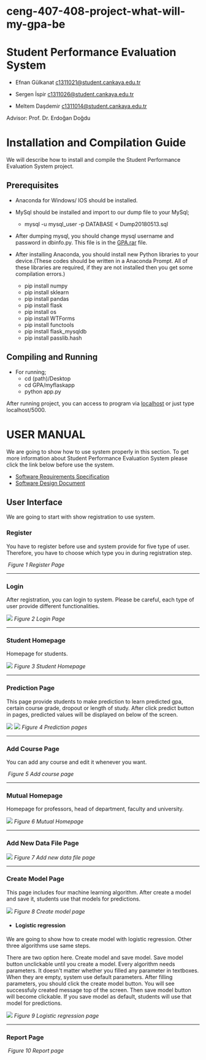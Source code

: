 # ceng-407-408-project-what-will-my-gpa-be

# Student Performance Evaluation System

* Efnan Gülkanat c1311021@student.cankaya.edu.tr

* Sergen İspir c1311026@student.cankaya.edu.tr

* Meltem Daşdemir c1311014@student.cankaya.edu.tr

Advisor: Prof. Dr. Erdoğan Doğdu

# **Installation and Compilation Guide**
We will describe how to install and compile the Student Performance Evaluation System project.

## **Prerequisites**

* Anaconda for Windows/ IOS should be installed.
* MySql should be installed and import to our dump file to your MySql;
	* mysql -u mysql_user -p DATABASE < Dump20180513.sql
	
* After dumping mysql, you should change mysql username and password in dbinfo.py. This file is in the [GPA.rar](https://github.com/CankayaUniversity/ceng-407-408-project-what-will-my-gpa-be/releases) file.

* After installing Anaconda, you should install new Python libraries to your device.(These codes should be written in a Anaconda Prompt. All of these libraries are required, if they are not installed then you get some compilation errors.)
	* pip install numpy
	* pip install sklearn
	* pip install pandas
  * pip install flask
  * pip install os 
  * pip install WTForms
  * pip install functools
  * pip install flask_mysqldb
  * pip install passlib.hash


## **Compiling and Running**
* For running;
	* cd (path)/Desktop
  * cd GPA/myflaskapp
  * python app.py
 
After running project, you can access to program via [localhost](http://localhost/5000) or just type localhost/5000.


# USER MANUAL

We are going to show how to use system properly in this section. To get more information about Student Performance Evaluation System please click the link below before use the system.
* [Software Requirements Specification](https://github.com/CankayaUniversity/ceng-407-408-project-what-will-my-gpa-be/wiki/Software-Requirements-Specification)
* [Software Design Document](https://github.com/CankayaUniversity/ceng-407-408-project-what-will-my-gpa-be/wiki/Software-Design-Document)

## User Interface

We are going to start with show registration to use system.

### Register
You have to register before use and system provide for five type of user. Therefore, you have to choose which type you in during registration step.

![]()
*Figure 1 Register Page*

-------

### Login
After registration, you can login to system. Please be careful, each type of user provide different functionalities.

![](https://github.com/CankayaUniversity/ceng-407-408-project-what-will-my-gpa-be/blob/master/src/images/login.png)
*Figure 2 Login Page*

-------

### Student Homepage
Homepage for students.

![](https://github.com/CankayaUniversity/ceng-407-408-project-what-will-my-gpa-be/blob/master/src/images/student.PNG)
*Figure 3 Student Homepage*

-------

### Prediction Page
This page provide students to make prediction to learn predicted gpa, certain course grade, dropout or length of study. After click predict button in pages, predicted values will be displayed on below of the screen.

![](https://github.com/CankayaUniversity/ceng-407-408-project-what-will-my-gpa-be/blob/master/src/images/gpa.PNG)
![](https://github.com/CankayaUniversity/ceng-407-408-project-what-will-my-gpa-be/blob/master/src/images/kurs.PNG)
*Figure 4 Prediction pages*

-------

### Add Course Page
You can add any course and edit it whenever you want.

![]()
*Figure 5 Add course page*

-------

### Mutual Homepage
Homepage for professors, head of department, faculty and university.

![](https://github.com/CankayaUniversity/ceng-407-408-project-what-will-my-gpa-be/blob/master/src/images/head.PNG)
*Figure 6 Mutual Homepage*

-------

### Add New Data File Page

![](https://github.com/CankayaUniversity/ceng-407-408-project-what-will-my-gpa-be/blob/master/src/images/AddData.PNG)
*Figure 7 Add new data file page*

-------

### Create Model Page
This page includes four machine learning algorithm. After create a model and save it, students use that models for predictions.

![](https://github.com/CankayaUniversity/ceng-407-408-project-what-will-my-gpa-be/blob/master/src/images/Createana.PNG)
*Figure 8 Create model page*

* #### Logistic regression
We are going to show how to create model with logistic regression. Other three algorithms use same steps.

There are two option here. Create model and save model. Save model button unclickable until you create a model. Every algorithm needs parameters. It doesn't matter whether you filled any parameter in textboxes. When they are empty, system use default parameters. After filling parameters, you should click the create model button. You will see successfuly created message top of the screen. Then save model button will become clickable. If you save model as default, students will use that model for predictions.

![](https://github.com/CankayaUniversity/ceng-407-408-project-what-will-my-gpa-be/blob/master/src/images/CREATE.PNG)
*Figure 9 Logistic regression page*

-------

### Report Page

![]()
*Figure 10 Report page*
